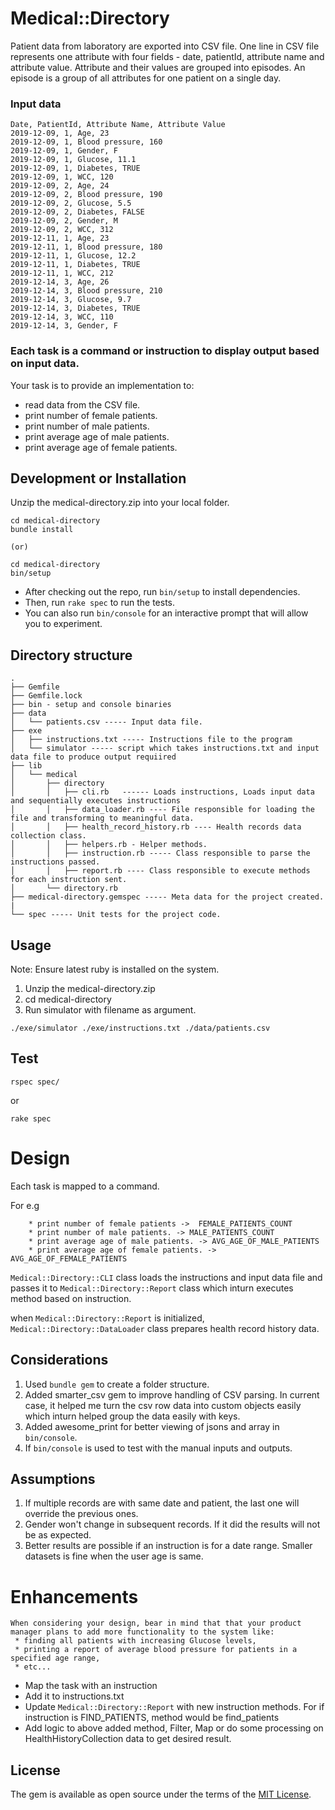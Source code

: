 # Medical::Directory

Patient data from laboratory are exported into CSV file. One line in CSV file represents one attribute with four fields - date, patientId, attribute name and attribute value. 
Attribute and their values are grouped into episodes. An episode is a group of all attributes for one patient on a single day.

### Input data

```
Date, PatientId, Attribute Name, Attribute Value
2019-12-09, 1, Age, 23
2019-12-09, 1, Blood pressure, 160
2019-12-09, 1, Gender, F
2019-12-09, 1, Glucose, 11.1
2019-12-09, 1, Diabetes, TRUE
2019-12-09, 1, WCC, 120
2019-12-09, 2, Age, 24
2019-12-09, 2, Blood pressure, 190
2019-12-09, 2, Glucose, 5.5
2019-12-09, 2, Diabetes, FALSE
2019-12-09, 2, Gender, M
2019-12-09, 2, WCC, 312
2019-12-11, 1, Age, 23
2019-12-11, 1, Blood pressure, 180
2019-12-11, 1, Glucose, 12.2
2019-12-11, 1, Diabetes, TRUE
2019-12-11, 1, WCC, 212
2019-12-14, 3, Age, 26
2019-12-14, 3, Blood pressure, 210
2019-12-14, 3, Glucose, 9.7
2019-12-14, 3, Diabetes, TRUE
2019-12-14, 3, WCC, 110
2019-12-14, 3, Gender, F
```

### Each task is a command or instruction to display output based on input data.

Your task is to provide an implementation to:
 * read data from the CSV file.
 * print number of female patients.
 * print number of male patients.
 * print average age of male patients.
 * print average age of female patients.

## Development or Installation

Unzip the medical-directory.zip into your local folder.

```
cd medical-directory
bundle install

(or)

cd medical-directory
bin/setup

```

- After checking out the repo, run `bin/setup` to install dependencies.
- Then, run `rake spec` to run the tests. 
- You can also run `bin/console` for an interactive prompt that will allow you to experiment.
    
## Directory structure

```
.
├── Gemfile
├── Gemfile.lock
├── bin - setup and console binaries
├── data
│   └── patients.csv ----- Input data file. 
├── exe
│   ├── instructions.txt ----- Instructions file to the program
│   └── simulator ----- script which takes instructions.txt and input data file to produce output requiired
├── lib
│   └── medical
│       ├── directory
│       │   ├── cli.rb   ------ Loads instructions, Loads input data and sequentially executes instructions
│       │   ├── data_loader.rb ---- File responsible for loading the file and transforming to meaningful data.
│       │   ├── health_record_history.rb ---- Health records data collection class.
│       │   ├── helpers.rb - Helper methods.
│       │   ├── instruction.rb ----- Class responsible to parse the instructions passed.
│       │   ├── report.rb ---- Class responsible to execute methods for each instruction sent.
│       └── directory.rb
├── medical-directory.gemspec ----- Meta data for the project created.
|
└── spec ----- Unit tests for the project code.
```

## Usage

Note: Ensure latest ruby is installed on the system.

1. Unzip the medical-directory.zip
2. cd medical-directory
3. Run simulator with filename as argument.

```
./exe/simulator ./exe/instructions.txt ./data/patients.csv
```

## Test

```
rspec spec/
```


or

```
rake spec
```
# Design

Each task is mapped to a command. 

For e.g 

```
    * print number of female patients ->  FEMALE_PATIENTS_COUNT
    * print number of male patients. -> MALE_PATIENTS_COUNT
    * print average age of male patients. -> AVG_AGE_OF_MALE_PATIENTS
    * print average age of female patients. -> AVG_AGE_OF_FEMALE_PATIENTS
```

`Medical::Directory::CLI` class loads the instructions and input data file and passes it to `Medical::Directory::Report` class which inturn executes method based on instruction.

when `Medical::Directory::Report` is initialized, `Medical::Directory::DataLoader` class prepares health record history data.

## Considerations

1. Used `bundle gem`  to create a folder structure.
2. Added smarter_csv gem to improve handling of CSV parsing. In current case, it helped me turn the csv row data into custom objects easily which inturn helped group the data easily with keys.
3. Added awesome_print for better viewing of jsons and array in `bin/console`.
4. If `bin/console` is used to test with the manual inputs and outputs.

## Assumptions

1. If multiple records are with same date and patient, the last one will override the previous ones.
2. Gender won't change in subsequent records. If it did the results will not be as expected.
3. Better results are possible if an instruction is for a date range. Smaller datasets is fine when the user age is same.


# Enhancements

```
When considering your design, bear in mind that that your product manager plans to add more functionality to the system like:
 * finding all patients with increasing Glucose levels,
 * printing a report of average blood pressure for patients in a specified age range,
 * etc...
```
- Map the task with an instruction
- Add it to instructions.txt
- Update `Medical::Directory::Report` with new instruction methods. For if instruction is FIND_PATIENTS, method would be find_patients
- Add logic to above added method, Filter, Map or do some processing on HealthHistoryCollection data to get desired result.

## License

The gem is available as open source under the terms of the [MIT License](https://opensource.org/licenses/MIT).
